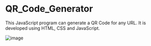 # QR_Code_Generator
This JavaScript program can generate a QR Code for any URL. It is developed using HTML, CSS and JavaScript.


![image](https://user-images.githubusercontent.com/85186274/231943150-41dbef1e-5084-4185-b46f-c38af4b3da30.png)

